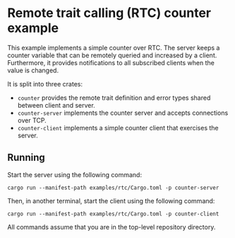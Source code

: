# Remote trait calling (RTC) counter example

This example implements a simple counter over RTC.
The server keeps a counter variable that can be remotely queried and increased
by a client.
Furthermore, it provides notifications to all subscribed clients when the
value is changed.

It is split into three crates:

  * `counter` provides the remote trait definition and error types shared
    between client and server.
  * `counter-server` implements the counter server and accepts connections 
    over TCP.
  * `counter-client` implements a simple counter client that exercises the server.

## Running

Start the server using the following command:

    cargo run --manifest-path examples/rtc/Cargo.toml -p counter-server

Then, in another terminal, start the client using the following command:

    cargo run --manifest-path examples/rtc/Cargo.toml -p counter-client

All commands assume that you are in the top-level repository directory.
